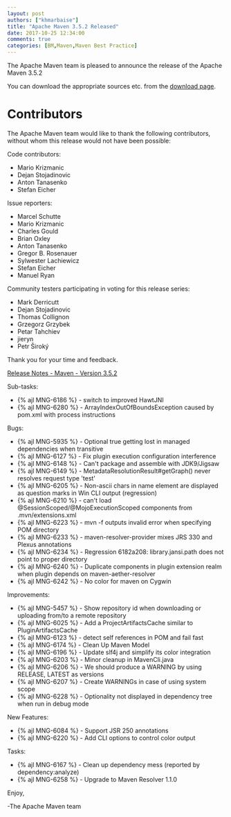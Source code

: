 ```yaml
---
layout: post
authors: ["khmarbaise"]
title: "Apache Maven 3.5.2 Released"
date: 2017-10-25 12:34:00
comments: true
categories: [BM,Maven,Maven Best Practice]
---
```

The Apache Maven team is pleased to announce the release of the Apache
Maven 3.5.2

You can download the appropriate sources etc. from the [download page](http://maven.apache.org/download.cgi).


Contributors
============
The Apache Maven team would like to thank the following contributors,
without whom this release would not have been possible:

Code contributors:

- Mario Krizmanic
- Dejan Stojadinovic
- Anton Tanasenko
- Stefan Eicher

Issue reporters:

- Marcel Schutte
- Mario Krizmanic
- Charles Gould
- Brian Oxley
- Anton Tanasenko
- Gregor B. Rosenauer
- Sylwester Lachiewicz
- Stefan Eicher
- Manuel Ryan

Community testers participating in voting for this release series:

- Mark Derricutt
- Dejan Stojadinovic
- Thomas Collignon
- Grzegorz Grzybek
- Petar Tahchiev
- jieryn
- Petr Široký

Thank you for your time and feedback.


[Release Notes - Maven - Version 3.5.2](https://issues.apache.org/jira/secure/ReleaseNote.jspa?projectId=12316922&version=12338964)

<!-- more -->

Sub-tasks:

 * {% ajl MNG-6186 %} - switch to improved HawtJNI
 * {% ajl MNG-6280 %} - ArrayIndexOutOfBoundsException caused by pom.xml with process instructions

Bugs:

 * {% ajl MNG-5935 %} - Optional true getting lost in managed dependencies when transitive
 * {% ajl MNG-6127 %} - Fix plugin execution configuration interference
 * {% ajl MNG-6148 %} - Can't package and assemble with JDK9/Jigsaw
 * {% ajl MNG-6149 %} - MetadataResolutionResult#getGraph() never resolves request type 'test'
 * {% ajl MNG-6205 %} - Non-ascii chars in name element are displayed as question marks in Win CLI output (regression)
 * {% ajl MNG-6210 %} - can't load @SessionScoped/@MojoExecutionScoped components from .mvn/extensions.xml
 * {% ajl MNG-6223 %} - mvn -f outputs invalid error when specifying POM directory
 * {% ajl MNG-6233 %} - maven-resolver-provider mixes JRS 330 and Plexus annotations
 * {% ajl MNG-6234 %} - Regression 6182a208: library.jansi.path does not point to proper directory
 * {% ajl MNG-6240 %} - Duplicate components in plugin extension realm when plugin depends on maven-aether-resolver
 * {% ajl MNG-6242 %} - No color for maven on Cygwin

Improvements:

 * {% ajl MNG-5457 %} - Show repository id when downloading or uploading from/to a remote repository
 * {% ajl MNG-6025 %} - Add a ProjectArtifactsCache similar to PluginArtifactsCache
 * {% ajl MNG-6123 %} - detect self references in POM and fail fast
 * {% ajl MNG-6174 %} - Clean Up Maven Model
 * {% ajl MNG-6196 %} - Update slf4j and simplify its color integration
 * {% ajl MNG-6203 %} - Minor cleanup in MavenCli.java
 * {% ajl MNG-6206 %} - We should produce a WARNING by using RELEASE, LATEST as versions
 * {% ajl MNG-6207 %} - Create WARNINGs in case of using system scope
 * {% ajl MNG-6228 %} - Optionality not displayed in dependency tree when run in debug mode

New Features:

 * {% ajl MNG-6084 %} - Support JSR 250 annotations
 * {% ajl MNG-6220 %} - Add CLI options to control color output

Tasks:

 * {% ajl MNG-6167 %} - Clean up dependency mess (reported by dependency:analyze)
 * {% ajl MNG-6258 %} - Upgrade to Maven Resolver 1.1.0

Enjoy,

-The Apache Maven team
